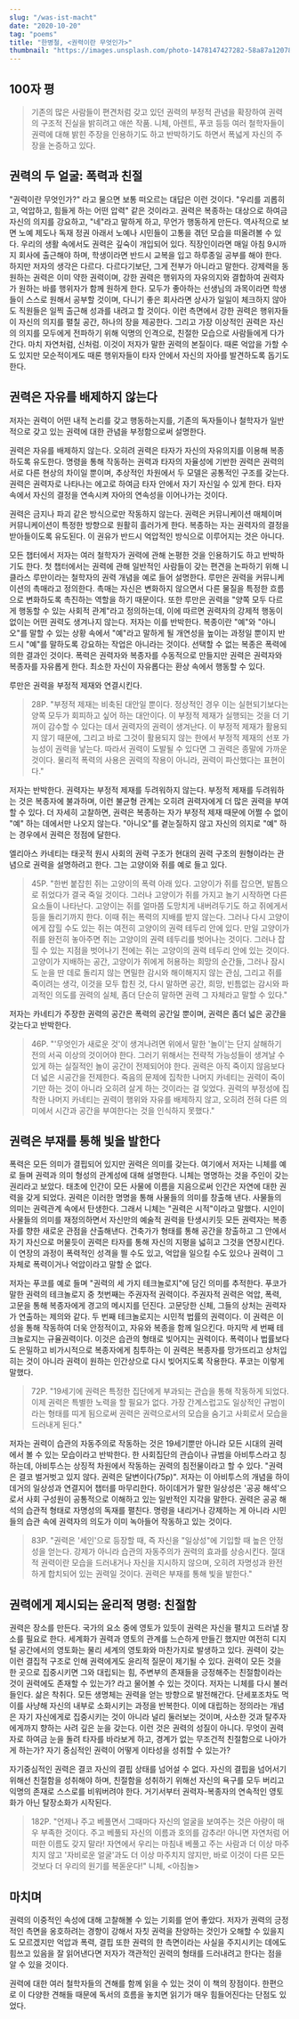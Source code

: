 ```yaml
---
slug: "/was-ist-macht"
date: "2020-10-20"
tag: "poems"
title: "한병철, <권력이란 무엇인가>"
thumbnail: "https://images.unsplash.com/photo-1478147427282-58a87a120781?q=80&w=2000"
---
```


## 100자 평

> 기존의 많은 사람들이 편견처럼 갖고 있던 권력의 부정적 관념을 확장하여 권력의 구조적 진실을 밝히려고 애쓴 작품. 니체, 아렌트, 푸코 등등 여러 철학자들이 권력에 대해 밝힌 주장을 인용하기도 하고 반박하기도 하면서 폭넓게 자신의 주장을 논증하고 있다.

## 권력의 두 얼굴: 폭력과 친절

"권력이란 무엇인가?" 라고 물으면 보통 떠오르는 대답은 이런 것이다. "우리를 괴롭히고, 억압하고, 힘들게 하는 어떤 압력" 같은 것이라고. 권력은 복종하는 대상으로 하여금 자신의 의지를 강요하고, "네"라고 말하게 하고, 무언가 행동하게 만든다. 역사적으로 보면 노예 제도나 독재 정권 아래서 노예나 시민들이 고통을 겪던 모습을 떠올려볼 수 있다. 우리의 생활 속에서도 권력은 깊숙이 개입되어 있다. 직장인이라면 매일 아침 9시까지 회사에 출근해야 하며, 학생이라면 반드시 교복을 입고 하루종일 공부를 해야 한다. 하지만 저자의 생각은 다르다. 다르다기보단, 그게 전부가 아니라고 말한다. 강제력을 동원하는 권력은 이미 약한 권력이며, 강한 권력은 행위자의 자유의지와 결합하여 권력자가 원하는 바를 행위자가 함께 원하게 한다. 모두가 좋아하는 선생님의 과목이라면 학생들이 스스로 원해서 공부할 것이며, 다니기 좋은 회사라면 상사가 일일이 체크하지 않아도 직원들은 일찍 출근해 성과를 내려고 할 것이다. 이런 측면에서 강한 권력은 행위자들이 자신의 의지를 펼칠 공간, 하나의 장을 제공한다. 그리고 가장 이상적인 권력은 자신의 의지를 모두에게 전파하기 위해 익명의 인격으로, 친절한 모습으로 사람들에게 다가간다. 마치 자연처럼, 신처럼. 이것이 저자가 말한 권력의 본질이다. 때론 억압을 가할 수도 있지만 모순적이게도 때론 행위자들이 타자 안에서 자신의 자아를 발견하도록 돕기도 한다.

## 권력은 자유를 배제하지 않는다

저자는 권력이 어떤 내적 논리를 갖고 행동하는지를, 기존의 독자들이나 철학자가 일반적으로 갖고 있는 권력에 대한 관념을 부정함으로써 설명한다.

권력은 자유를 배제하지 않는다. 오히려 권력은 타자가 자신의 자유의지를 이용해 복종하도록 유도한다. 명령을 통해 작동하는 권력과 타자의 자율성에 기반한 권력은 권력의 서로 다른 현상의 차이일 뿐이며, 추상적인 차원에서 두 모델은 공통적인 구조를 갖는다. 권력은 권력자로 나타나는 에고로 하여금 타자 안에서 자기 자신일 수 있게 한다. 타자 속에서 자신의 결정을 연속시켜 자아의 연속성을 이어나가는 것이다.

권력은 금지나 파괴 같은 방식으로만 작동하지 않는다. 권력은 커뮤니케이션 매체이며 커뮤니케이션이 특정한 방향으로 원활히 흘러가게 한다. 복종하는 자는 권력자의 결정을 받아들이도록 유도된다. 이 권유가 반드시 억압적인 방식으로 이루어지는 것은 아니다.

모든 챕터에서 저자는 여러 철학자가 권력에 관해 논평한 것을 인용하기도 하고 반박하기도 한다. 첫 챕터에서는 권력에 관해 일반적인 사람들이 갖는 편견을 논파하기 위해 니클라스 루만이라는 철학자의 권력 개념을 예로 들어 설명한다. 루만은 권력을 커뮤니케이션의 촉매라고 정의한다. 촉매는 자신은 변화하지 않으면서 다른 물질을 특정한 흐름으로 변화하도록 촉진하는 역할을 하기 때문이다. 또한 루만은 권력을 "양쪽 모두 다르게 행동할 수 있는 사회적 관계"라고 정의하는데, 이에 따르면 권력자의 강제적 행동이 없이는 어떤 권력도 생겨나지 않는다. 저자는 이를 반박한다. 복종이란 "예"와 "아니오"를 말할 수 있는 상황 속에서 "예"라고 말하게 될 개연성을 높이는 과정일 뿐이지 반드시 "예"를 말하도록 강요하는 작업은 아니라는 것이다. 선택할 수 없는 복종은 폭력에 의한 결과인 것이다. 폭력은 권력자와 복종자를 수동적으로 만들지만 권력은 권력자와 복종자를 자유롭게 한다. 최소한 자신이 자유롭다는 환상 속에서 행동할 수 있다.

루만은 권력을 부정적 제재와 연결시킨다.

> 28P. "부정적 제재는 비축된 대안일 뿐이다. 정상적인 경우 이는 실현되기보다는 양쪽 모두가 회피하고 싶어 하는 대안이다. 이 부정적 제재가 실행되는 것을 더 기꺼이 감수할 수 있다는 데서 권력자의 권력이 생겨난다. 이 부정적 제재가 활용되지 않기 때문에, 그리고 바로 그것이 활용되지 않는 한에서 부정적 제재의 선포 가능성이 권력을 낳는다. 따라서 권력이 도발될 수 있다면 그 권력은 종말에 가까운 것이다. 물리적 폭력의 사용은 권력의 작용이 아니라, 권력이 파산했다는 표현이다."

저자는 반박한다. 권력자는 부정적 제재를 두려워하지 않는다. 부정적 제재를 두려워하는 것은 복종자에 불과하며, 이런 불균형 관계는 오히려 권력자에게 더 많은 권력을 부여할 수 있다. 더 자세히 고찰하면, 권력은 복종하는 자가 부정적 제재 때문에 어쩔 수 없이 "예" 하는 데에서만 나오지 않는다. "아니오"를 곁눈질하지 않고 자신의 의지로 "예" 하는 경우에서 권력은 정점에 달한다.

엘리아스 카네티는 태곳적 원시 사회의 권력 구조가 현대의 권력 구조의 원형이라는 관념으로 권력을 설명하려고 한다. 그는 고양이와 쥐를 예로 들고 있다.

> 45P. "한번 붙잡힌 쥐는 고양이의 폭력 아래 있다. 고양이가 쥐를 잡으면, 발톱으로 쥐었다가 결국 죽일 것이다. 그러나 고양이가 쥐를 가지고 놀기 시작하면 다른 요소들이 나타난다. 고양이는 쥐를 얼마쯤 도망치게 내버려두기도 하고 쥐에게서 등을 돌리기까지 한다. 이때 쥐는 폭력의 지배를 받지 않는다. 그러나 다시 고양이에게 잡힐 수도 있는 쥐는 여전히 고양이의 권력 테두리 안에 있다. 만일 고양이가 쥐를 완전히 놓아주면 쥐는 고양이의 권력 테두리를 벗어나는 것이다. 그러나 잡힐 수 있는 지점을 벗어나기 전에는 쥐는 고양이의 권력 테두리 안에 있는 것이다. 고양이가 지배하는 공간, 고양이가 쥐에게 허용하는 희망의 순간들, 그러나 잠시도 눈을 딴 데로 돌리지 않는 면밀한 감시와 해이해지지 않는 관심, 그리고 쥐를 죽이려는 생각, 이것을 모두 합친 것, 다시 말하면 공간, 희망, 빈틈없는 감시와 파괴적인 의도를 권력의 실체, 좀더 단순히 말하면 권력 그 자체라고 말할 수 있다."

저자는 카네티가 주장한 권력의 공간은 폭력의 공간일 뿐이며, 권력은 좀더 넓은 공간을 갖는다고 반박한다.

> 46P. "'무엇인가 새로운 것'이 생겨나려면 위에서 말한 '놀이'는 단지 살해하기 전의 서곡 이상의 것이어야 한다. 그러기 위해서는 전략적 가능성들이 생겨날 수 있게 하는 실질적인 놀이 공간이 전제되어야 한다. 권력은 아직 죽이지 않음보다 더 넓은 시공간을 전제한다. 죽음의 문제에 집착한 나머지 카네티는 권력이 죽이기만 하는 것이 아니라 오히려 살게 하는 것이라는 걸 잊었다. 권력의 부정성에 집착한 나머지 카네티는 권력이 행위와 자유를 배제하지 않고, 오히려 전혀 다른 의미에서 시간과 공간을 부여한다는 것을 인식하지 못했다."

## 권력은 부재를 통해 빛을 발한다

폭력은 모든 의미가 결핍되어 있지만 권력은 의미를 갖는다. 여기에서 저자는 니체를 예로 들며 권력과 의미 형성의 관계성에 대해 설명한다. 니체는 명명하는 것을 주인이 갖는 권리라고 보았다. 태초에 인간이 모든 사물에 이름을 지음으로써 인간은 자연에 대한 권력을 갖게 되었다. 권력은 이러한 명명을 통해 사물들의 의미를 창출해 낸다. 사물들의 의미는 권력관계 속에서 탄생한다. 그래서 니체는 "권력은 시적"이라고 말했다. 시인이 사물들의 의미를 재정의하면서 자신만의 예술적 권력을 탄생시키듯 모든 권력자는 복종자를 향한 새로운 관점을 산출해낸다. 건축가가 형태를 통해 공간을 창출하고 그 안에서 자기 자신으로 머물듯이 권력은 타자를 통해 자신의 지평을 넓히고 그것을 연장시킨다. 이 연장의 과정이 폭력적인 성격을 띌 수도 있고, 억압을 일으킬 수도 있으나 권력이 그 자체로 폭력이거나 억압이라고 말할 순 없다.

저자는 푸코를 예로 들며 "권력의 세 가지 테크놀로지"에 담긴 의미를 추적한다. 푸코가 말한 권력의 테크놀로지 중 첫번째는 주권자적 권력이다. 주권자적 권력은 억압, 폭력, 고문을 통해 복종자에게 경고의 메시지를 던진다. 고문당한 신체, 그들의 상처는 권력자가 연출하는 제의와 같다. 두 번째 테크놀로지는 시민적 법률의 권력이다. 이 권력은 이성을 통해 작동하여 더욱 안정적이고, 자유와 복종을 함께 일으킨다. 마지막 세 번째 테크놀로지는 규율권력이다. 이것은 습관의 형태로 빚어지는 권력이다. 폭력이나 법률보다도 은밀하고 비가시적으로 복종자에게 침투하는 이 권력은 복종자를 망가뜨리고 상처입히는 것이 아니라 권력이 원하는 인간상으로 다시 빚어지도록 작용한다. 푸코는 이렇게 말했다.

> 72P. "19세기에 권력은 특정한 집단에게 부과되는 관습을 통해 작동하게 되었다. 이제 권력은 특별한 노력을 할 필요가 없다. 가장 간계스럽고도 일상적인 규범이라는 형태를 띠게 됨으로써 권력은 권력으로서의 모습을 숨기고 사회로서 모습을 드러내게 된다."

저자는 권력이 습관의 자동주의로 작동하는 것은 19세기뿐만 아니라 모든 시대의 권력에서 볼 수 있는 모습이라고 반박한다. 한 사회집단의 관습이나 규범을 아비투스라고 칭하는데, 아비투스는 상징적 차원에서 작동하는 권력의 침전물이라고 할 수 있다. "권력은 결코 벌거벗고 있지 않다. 권력은 달변이다(75p)". 저자는 이 아비투스의 개념을 하이데거의 일상성과 연결지어 챕터를 마무리한다. 하이데거가 말한 일상성은 '공공 해석'으로서 사회 구성원이 공통적으로 이해하고 있는 일반적인 지각을 말한다. 권력은 공공 해석의 습관적 형태로 자명성의 독재를 펼친다. 명령을 내리거나 강제하는 게 아니라 시민들의 습관 속에 권력자의 의도가 이미 녹아들어 작동하고 있는 것이다.

> 83P. "권력은 '세인'으로 등장할 때, 즉 자신을 "일상성"에 기입할 때 높은 안정성을 얻는다. 강제가 아니라 습관의 자동주의가 권력의 효과를 상승시킨다. 절대적 권력이란 모습을 드러내거나 자신을 지시하지 않으며, 오히려 자명성과 완전하게 합치되어 있는 권력일 것이다. 권력은 부재를 통해 빛을 발한다."

## 권력에게 제시되는 윤리적 명령: 친절함

권력은 장소를 만든다. 국가의 요소 중에 영토가 있듯이 권력은 자신을 펼치고 드러낼 장소를 필요로 한다. 세계화가 권력과 영토의 관계를 느슨하게 만들긴 했지만 여전히 디지털 공간에서의 영토화는 물리 세계의 영토화와 마찬가지로 발생하고 있다. 권력이 갖는 이런 결집적 구조로 인해 권력에게도 윤리적 질문이 제기될 수 있다. 권력이 모든 것을 한 곳으로 집중시키면 그와 대립되는 힘, 주변부의 존재들을 긍정해주는 친절함이라는 것이 권력에도 존재할 수 있는가? 라고 물어볼 수 있는 것이다. 저자는 니체를 다시 불러들인다. 삶은 착취다. 모든 생명체는 권력을 얻는 방향으로 발전해간다. 단세포조차도 먹이를 사냥해 자신의 내부로 소화시키는 과정을 반복한다. 이에 대립하는 정의라는 개념은 자기 자신에게로 집중시키는 것이 아니라 널리 둘러보는 것이며, 사소한 것과 탈주자에게까지 향하는 사려 깊은 눈을 갖는다. 이런 것은 권력의 성질이 아니다. 무엇이 권력자로 하여금 눈을 돌려 타자를 바라보게 하고, 경계가 없는 무조건적 친절함으로 나아가게 하는가? 자기 중심적인 권력이 어떻게 이타성을 성취할 수 있는가?

자기중심적인 권력은 결코 자신의 결핍 상태를 넘어설 수 없다. 자신의 결핍을 넘어서기 위해선 친절함을 성취해야 하며, 친절함을 성취하기 위해선 자신의 욕구를 모두 버리고 익명의 존재로 스스로를 비워버려야 한다. 거기서부터 권력자-복종자의 연속적인 영토화가 아닌 탈장소화가 시작된다.

> 182P. "언제나 주고 베풀면서 그때마다 자신의 얼굴을 보여주는 것은 아량이 매우 부족한 것이다. 주고 베풀되 자신의 이름과 호의를 감추라! 아니면 자연처럼 어떠한 이름도 갖지 말라! 자연에서 우리는 마침내 베풀고 주는 사람과 더 이상 마주치지 않고 '자비로운 얼굴'과도 더 이상 마주치지 않지만, 바로 이것이 다른 모든 것보다 더 우리의 원기를 복돋운다!" 니체, <아침놀>

## 마치며

권력의 이중적인 속성에 대해 고찰해볼 수 있는 기회를 얻어 좋았다. 저자가 권력의 긍정적인 측면을 옹호하려는 경향이 강해서 자칫 권력을 찬양하는 것인가 오해할 수 있을지도 모르겠지만 억압과 폭력, 결핍 또한 권력의 한 측면이라는 사실을 주지시키는 데에도 힘쓰고 있음을 잘 읽어낸다면 저자가 객관적인 권력의 형태를 드러내려고 한다는 점을 알 수 있을 것이다.

권력에 대한 여러 철학자들의 견해를 함께 읽을 수 있는 것이 이 책의 장점이다. 한편으로 이 다양한 견해들 때문에 독서의 흐름을 놓치면 읽기가 매우 힘들어진다는 단점도 있었다.
